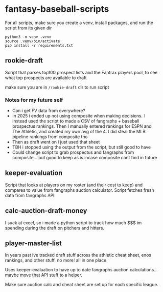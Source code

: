 # fantasy-baseball-scripts

For all scripts, make sure you create a venv, install packages, and run the script from its given dir

```
python3 -m venv .venv
source .venv/bin/activate
pip install -r requirements.txt
```

## rookie-draft

Script that parses top100 prospect lists and the Fantrax players pool, to see what top prospects are available to draft

make sure you are in `/rookie-draft` dir to run script

### Notes for my future self

- Can i get FV data from everywhere?
- In 2025 i ended up not using composite when making decisions. I instead used the script to made a CSV of fangraphs + baseball prospectus rankings. Then I manually entered rankings for ESPN and The Athletic, and created my own avg of the 4. I did steal the MLB pipeline rankings from composite tho
- Then as draft went on i just used that sheet
- TBH i stopped using the output from the script, but still good to have
- Could change script to grab prospectus and fangraphs from composite... but good to keep as is incase composite cant find in future

## keeper-evaluation

Script that looks at players on my roster (and their cost to keep) and compares to value from fangraphs auction calculator. Script fetches fresh data from fangraphs API

## calc-auction-draft-money

I suck at excel, so i made a python script to track how much $$$ im spending during the draft on pitchers and hitters.

## player-master-list

In years past ive tracked draft stuff across the athletic cheat sheet, enos rankings, and other stuff. no more! all in one place.

Uses keeper-evaluation to have up to date fangraphs auction calculations... maybe move that API stuff to a helper.

Make sure auction calc and cheat sheet are set up for each specific league.
